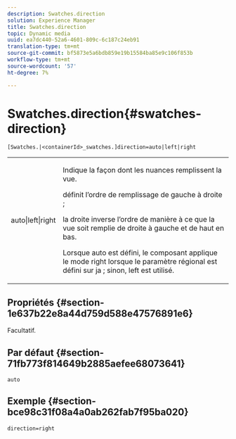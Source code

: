 ```yaml
---
description: Swatches.direction
solution: Experience Manager
title: Swatches.direction
topic: Dynamic media
uuid: ea7dc440-52a6-4601-809c-6c187c24eb91
translation-type: tm+mt
source-git-commit: bf5873e5a6bdb859e19b15584ba85e9c106f853b
workflow-type: tm+mt
source-wordcount: '57'
ht-degree: 7%

---
```



# Swatches.direction{#swatches-direction}

`[Swatches.|<containerId>_swatches.]direction=auto|left|right`

<table id="table_B4B930A32C0742F4932BF071B9EEA9F4"> 
 <tbody> 
  <tr> 
   <td> <p> <span class="codeph"> auto|left|right  </span> </p> </td> 
   <td> <p> Indique la façon dont les nuances remplissent la vue. </p> <p> <span class="codeph">  </span> définit l’ordre de remplissage de gauche à droite ; </p> <p> <span class="codeph"> la droite  </span> inverse l’ordre de manière à ce que la vue soit remplie de droite à gauche et de haut en bas. </p> <p>Lorsque <span class="codeph"> auto </span> est défini, le composant applique le mode <span class="codeph"> right </span> lorsque le paramètre régional est défini sur <span class="codeph"> ja </span>; sinon, left est utilisé. </p> </td> 
  </tr> 
 </tbody> 
</table>

## Propriétés {#section-1e637b22e8a44d759d588e47576891e6}

Facultatif.

## Par défaut {#section-71fb773f814649b2885aefee68073641}

`auto`

## Exemple {#section-bce98c31f08a4a0ab262fab7f95ba020}

`direction=right`
